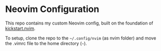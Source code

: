 # Neovim Configuration

This repo contains my custom Neovim config, built on the foundation of [kickstart.nvim](https://github.com/nvim-lua/kickstart.nvim).

To setup, clone the repo to the `~/.config/nvim` (as nvim folder) and move the .vimrc file to the home directory (`~`).
